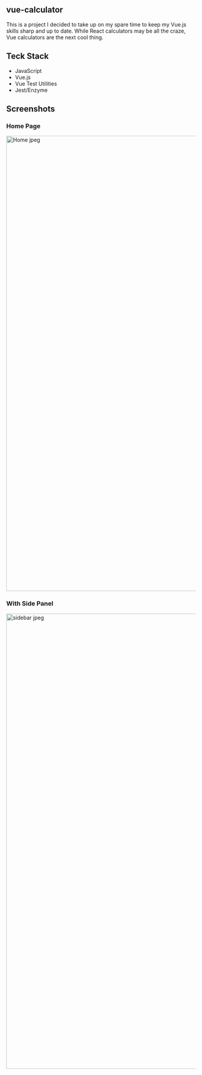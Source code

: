 ## vue-calculator

This is a project I decided to take up on my spare time to keep my Vue.js skills sharp and up to date. While React calculators may be all the craze, Vue calculators are the next cool thing. 

## Teck Stack

* JavaScript
* Vue.js
* Vue Test Utilities
* Jest/Enzyme

## Screenshots


### Home Page

<img width="1208" alt="Home jpeg" src="https://user-images.githubusercontent.com/42000931/67990226-e55d3f00-fbfa-11e9-8558-18be0ebf4510.png">


### With Side Panel
<img width="1208" alt="sidebar jpeg" src="https://user-images.githubusercontent.com/42000931/67990231-e68e6c00-fbfa-11e9-9af7-4e770d69a52c.png">






